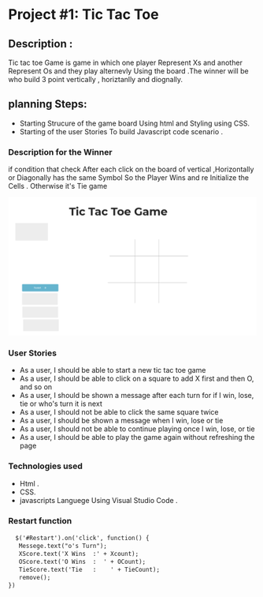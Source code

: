 # Project #1: Tic Tac Toe
## Description :
Tic tac toe Game is game in which one player Represent Xs and another Represent Os and they play alternevly Using the board  .The winner will be who build 3 point vertically , horiztanlly and diognally. 

## planning Steps:

- Starting Strucure of the game board Using html and Styling using CSS.
- Starting of the user Stories To build Javascript code scenario .



### Description for the Winner 
if condition that check After each click on the board of vertical ,Horizontally or Diagonally has the same Symbol So the Player Wins and re Initialize the Cells . Otherwise it's Tie game


  
![Wireframe](img.png)
### User Stories

- As a user, I should be able to start a new tic tac toe game
- As a user, I should be able to click on a square to add X first and then O, and so on
- As a user, I should be shown a message after each turn for if I win, lose, tie or who's turn it is next
- As a user, I should not be able to click the same square twice
- As a user, I should be shown a message when I win, lose or tie
- As a user, I should not be able to continue playing once I win, lose, or tie
- As a user, I should be able to play the game again without refreshing the page

### Technologies used

- Html .
- CSS.
- javascripts Languege Using Visual Studio Code .
  

### Restart function 


 ```
   $('#Restart').on('click', function() {
    Messege.text("o's Turn");
    XScore.text('X Wins  :' + Xcount);
    OScore.text('O Wins  :  ' + OCount);
    TieScore.text('Tie   :    ' + TieCount);
    remove();
})
 ```

